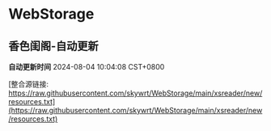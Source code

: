# WebStorage

## 香色闺阁-自动更新

**自动更新时间** 2024-08-04 10:04:08 CST+0800

[整合源链接: https://raw.githubusercontent.com/skywrt/WebStorage/main/xsreader/new/resources.txt](https://raw.githubusercontent.com/skywrt/WebStorage/main/xsreader/new/resources.txt)
